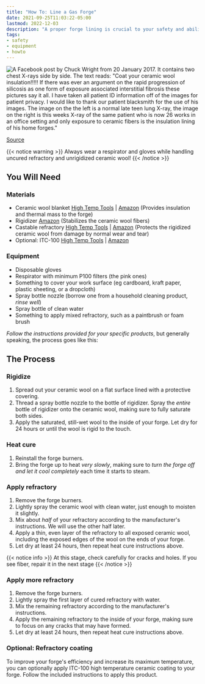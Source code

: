 ```yaml
---
title: "How To: Line a Gas Forge"
date: 2021-09-25T11:03:22-05:00
lastmod: 2022-12-03
description: "A proper forge lining is crucial to your safety and ability to keep smithing for decades to come. Read on to get an overview of the process for correctly and safely lining your forge."
tags:
- safety
- equipment
- howto
---
```

![A Facebook post by Chuck Wright from 20 January 2017. It contains two chest X-rays side by side. The text reads: "Coat your ceramic wool insulation!!!!! If there was ever an argument on the rapid progression of silicosis as one form of exposure associated interstitial fibrosis these pictures say it all. I have taken all patient ID information off of the images for patient privacy. I would like to thank our patient blacksmith for the use of his images. The image on the the left is a normal late teen lung X-ray, the image on the right is this weeks X-ray of the same patient who is now 26 works in an office setting and only exposure to ceramic fibers is the insulation lining of his home forges."](/chuck-wright-chest-xrays.png)

[Source](https://www.facebook.com/groups/1119671338064808/posts/1399753240056615/)


{{< notice warning >}}
Always wear a respirator and gloves while handling uncured refractory and unrigidized ceramic wool!
{{< /notice >}}

## You Will Need
### Materials
* Ceramic wool blanket [High Temp Tools](http://www.hightemptools.com/inswool.html) | [Amazon]() (Provides insulation and thermal mass to the forge)
* Rigidizer [Amazon](https://smile.amazon.com/dp/B08S5SY61X/) (Stabilizes the ceramic wool fibers)
* Castable refractory [High Temp Tools](https://hightemptools.com/products/kast-o-lite-30-5?_pos=4&_sid=2ba9c4c92&_ss=r) | [Amazon](https://smile.amazon.com/dp/B095XJ1BDB/) (Protects the rigidized ceramic wool from damage by normal wear and tear)
* Optional: ITC-100 [High Temp Tools](http://www.hightemptools.com/itcproducts.html) | [Amazon](https://amazon.com/Volcano-ITC-100HT-Temperature-Reflector-Refractory/dp/B096RNM3CQ)

### Equipment
* Disposable gloves
* Respirator with minimum P100 filters (the pink ones)
* Something to cover your work surface (eg cardboard, kraft paper, plastic sheeting, or a dropcloth)
* Spray bottle nozzle (borrow one from a household cleaning product, *rinse well*)
* Spray bottle of clean water
* Something to apply mixed refractory, such as a paintbrush or foam brush

*Follow the instructions provided for your specific products*, but generally speaking, the process goes like this:
## The Process
### Rigidize
1. Spread out your ceramic wool on a flat surface lined with a protective covering.
1. Thread a spray bottle nozzle to the bottle of rigidizer. Spray the *entire* bottle of rigidizer onto the ceramic wool, making sure to fully saturate both sides.
1. Apply the saturated, still-wet wool to the inside of your forge. Let dry for 24 hours or until the wool is rigid to the touch.

### Heat cure
1. Reinstall the forge burners.
1. Bring the forge up to heat *very slowly*, making sure to *turn the forge off and let it cool completely* each time it starts to steam.

### Apply refractory
1. Remove the forge burners.
1. Lightly spray the ceramic wool with clean water, just enough to moisten it slightly.
1. Mix about *half* of your refractory according to the manufacturer's instructions. We will use the other half later.
1. Apply a thin, even layer of the refractory to all exposed ceramic wool, including the exposed edges of the wool on the ends of your forge.
1. Let dry at least 24 hours, then repeat heat cure instructions above.

{{< notice info >}}
At this stage, check carefully for cracks and holes. If you see fiber, repair it in the next stage
{{< /notice >}}

### Apply more refractory
1. Remove the forge burners.
1. Lightly spray the first layer of cured refractory with water.
1. Mix the remaining refractory according to the manufacturer's instructions.
1. Apply the remaining refractory to the inside of your forge, making sure to focus on any cracks that may have formed.
1. Let dry at least 24 hours, then repeat heat cure instructions above.

### Optional: Refractory coating
To improve your forge's efficiency and increase its maximum temperature, you can optionally apply ITC-100 high temperature ceramic coating to your forge. Follow the included instructions to apply this product.
